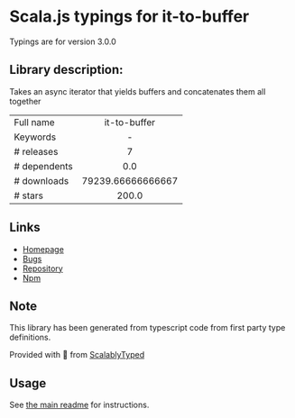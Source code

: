 
# Scala.js typings for it-to-buffer

Typings are for version 3.0.0

## Library description:
Takes an async iterator that yields buffers and concatenates them all together

|                    |                 |
| ------------------ | :-------------: |
| Full name          | it-to-buffer |
| Keywords           | - |
| # releases         | 7 |
| # dependents       | 0.0 |
| # downloads        | 79239.66666666667 |
| # stars            | 200.0 |

## Links
- [Homepage](https://github.com/achingbrain/it/tree/master/packages/it-to-buffer#readme)
- [Bugs](https://github.com/achingbrain/it/issues)
- [Repository](https://github.com/achingbrain/it)
- [Npm](https://www.npmjs.com/package/it-to-buffer)
    


## Note
This library has been generated from typescript code from first party type definitions.

Provided with :purple_heart: from [ScalablyTyped](https://github.com/oyvindberg/ScalablyTyped)

## Usage
See [the main readme](../../readme.md) for instructions.


